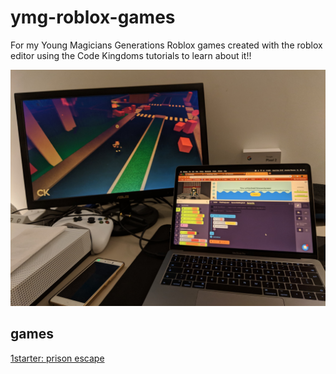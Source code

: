 # ymg-roblox-games
For my Young Magicians Generations Roblox games created with the roblox editor using the Code Kingdoms tutorials to learn about it!!

![Roblox and Code Kingdoms](robloxAndCodeKingdoms.jpg)

## games
[1starter: prison escape](https://www.roblox.com/games/2625206473/AmGuiHus-Prison-Escape?fbclid=IwAR3wyV9B45uZUkudj7PpZc4nqsXqi24DyNlEN2wRNdQpxDWqmZzNQYkPBUw)
